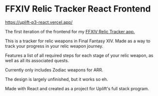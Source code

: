 # FFXIV Relic Tracker React Frontend

https://uplift-p3-react.vercel.app/

The first iteration of the frontend for my [FFXIV Relic Tracker app.](https://github.com/dropiee/ffxiv-relic-tracker) 

This is a tracker for relic weapons in Final Fantasy XIV. Made as a way to track your progress in your relic weapon journey.

Features a list of all required steps for each stage of your relic weapon, as well as all its associated quests.

Currently only includes Zodiac weapons for ARR.

The design is largely unfinished, but it works so eh.

Made with React and created as a project for Uplift's full stack program.
